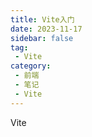 ```yaml
---
title: Vite入门
date: 2023-11-17
sidebar: false
tag:
 - Vite
category:
 - 前端
 - 笔记
 - Vite
---
```


Vite